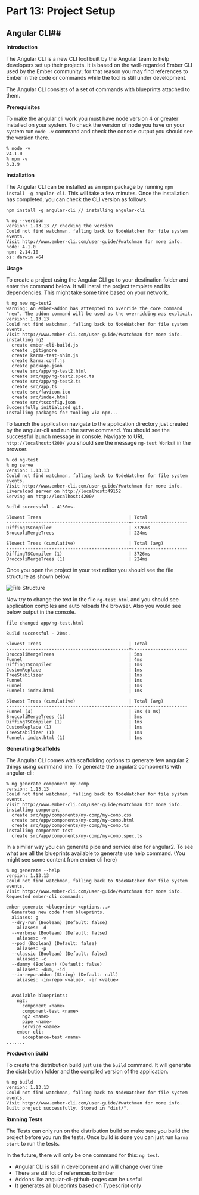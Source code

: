 # Part 13: Project Setup #

## Angular CLI##

**Introduction**

The Angular CLI is a new CLI tool built by the Angular team to help developers set up their projects. It is based on the well-regarded Ember CLI used by the Ember community; for that reason you may find references to Ember in the code or commands while the tool is still under development.

The Angular CLI consists of a set of commands with blueprints attached to them.

**Prerequisites**

To make the angular cli work you must have node version 4 or greater installed on your system. To check the version of node you have on your system run `node -v` command and check the console output you should see the version there.
```shell
% node -v
v4.1.0
% npm -v
3.3.9
```
**Installation**

The Angular CLI can be installed as an npm package by running `npm install -g angular-cli`. This will take a few minutes. Once the installation has completed, you can check the CLI version as follows.
```shell
npm install -g angular-cli // installing angular-cli

% ng --version
version: 1.13.13 // checking the version
Could not find watchman, falling back to NodeWatcher for file system events.
Visit http://www.ember-cli.com/user-guide/#watchman for more info.
node: 4.1.0
npm: 2.14.10
os: darwin x64 
```

**Usage**

To create a project using the Angular CLI go to your destination folder and enter the command below. It will install the project template and its dependencies. This might take some time based on your network.

```shell
% ng new ng-test2
warning: An ember-addon has attempted to override the core command "new". The addon command will be used as the overridding was explicit.
version: 1.13.13
Could not find watchman, falling back to NodeWatcher for file system events.
Visit http://www.ember-cli.com/user-guide/#watchman for more info.
installing ng2
  create ember-cli-build.js
  create .gitignore
  create karma-test-shim.js
  create karma.conf.js
  create package.json
  create src/app/ng-test2.html
  create src/app/ng-test2.spec.ts
  create src/app/ng-test2.ts
  create src/app.ts
  create src/favicon.ico
  create src/index.html
  create src/tsconfig.json
Successfully initialized git.
Installing packages for tooling via npm...
``` 

To launch the application navigate to the application directory just created by the angular-cli and run the serve command. You should see the successful launch message in console. Navigate to URL `http://localhost:4200/` you should see the message `ng-test Works!` in the browser.

```shell
% cd ng-test
% ng serve
version: 1.13.13
Could not find watchman, falling back to NodeWatcher for file system events.
Visit http://www.ember-cli.com/user-guide/#watchman for more info.
Livereload server on http://localhost:49152
Serving on http://localhost:4200/

Build successful - 4150ms.

Slowest Trees                                 | Total
----------------------------------------------+---------------------
DiffingTSCompiler                             | 3726ms
BroccoliMergeTrees                            | 224ms

Slowest Trees (cumulative)                    | Total (avg)
----------------------------------------------+---------------------
DiffingTSCompiler (1)                         | 3726ms
BroccoliMergeTrees (1)                        | 224ms
```

Once you open the project in your text editor you should see the file structure as shown below. 

![File Structure](angular-cli-file-structure.png)

Now try to change the text in the file `ng-test.html` and you should see application compiles and auto reloads the browser. Also you would see below output in the console.

```shell
file changed app/ng-test.html

Build successful - 20ms.

Slowest Trees                                 | Total
----------------------------------------------+---------------------
BroccoliMergeTrees                            | 5ms
Funnel                                        | 4ms
DiffingTSCompiler                             | 1ms
CustomReplace                                 | 1ms
TreeStabilizer                                | 1ms
Funnel                                        | 1ms
Funnel                                        | 1ms
Funnel: index.html                            | 1ms

Slowest Trees (cumulative)                    | Total (avg)
----------------------------------------------+---------------------
Funnel (4)                                    | 7ms (1 ms)
BroccoliMergeTrees (1)                        | 5ms
DiffingTSCompiler (1)                         | 1ms
CustomReplace (1)                             | 1ms
TreeStabilizer (1)                            | 1ms
Funnel: index.html (1)                        | 1ms
```

**Generating Scaffolds**

The Angular CLI comes with scaffolding options to generate few angular 2 things using command line.
To generate the angular2 components with angular-cli:

```shell
% ng generate component my-comp
version: 1.13.13
Could not find watchman, falling back to NodeWatcher for file system events.
Visit http://www.ember-cli.com/user-guide/#watchman for more info.
installing component
  create src/app/components/my-comp/my-comp.css
  create src/app/components/my-comp/my-comp.html
  create src/app/components/my-comp/my-comp.ts
installing component-test
  create src/app/components/my-comp/my-comp.spec.ts
```

In a similar way you can generate pipe and service also for angular2. To see what are all the blueprints available to generate use help command. (You might see some content from ember cli here)

```shell
% ng generate --help
version: 1.13.13
Could not find watchman, falling back to NodeWatcher for file system events.
Visit http://www.ember-cli.com/user-guide/#watchman for more info.
Requested ember-cli commands:

ember generate <blueprint> <options...>
  Generates new code from blueprints.
  aliases: g
  --dry-run (Boolean) (Default: false)
    aliases: -d
  --verbose (Boolean) (Default: false)
    aliases: -v
  --pod (Boolean) (Default: false)
    aliases: -p
  --classic (Boolean) (Default: false)
    aliases: -c
  --dummy (Boolean) (Default: false)
    aliases: -dum, -id
  --in-repo-addon (String) (Default: null)
    aliases: -in-repo <value>, -ir <value>


  Available blueprints:
    ng2:
      component <name>
      component-test <name>
      ng2 <name>
      pipe <name>
      service <name>
    ember-cli:
      acceptance-test <name>
.......
```

**Production Build**

To create the distribution build just use the `build` command. It will generate the distribution folder and the compiled version of the application.

```shell
% ng build
version: 1.13.13
Could not find watchman, falling back to NodeWatcher for file system events.
Visit http://www.ember-cli.com/user-guide/#watchman for more info.
Built project successfully. Stored in "dist/".
```

**Running Tests**

The Tests can only run on the distribution build so make sure you build the project before you run the tests.
Once build is done you can just run `karma start` to run the tests.

In the future, there will only be one command for this: `ng test`.

* Angular CLI is still in development and will change over time
* There are still lot of references to Ember
* Addons like angular-cli-github-pages can be useful
* It generates all blueprints based on Typescript only